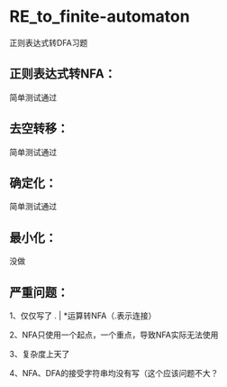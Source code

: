 # RE_to_finite-automaton
 正则表达式转DFA习题



## 正则表达式转NFA：

简单测试通过



## 去空转移：

简单测试通过



## 确定化：

简单测试通过



## 最小化：

没做

## 严重问题：

1、仅仅写了 . | *运算转NFA（.表示连接）

2、NFA只使用一个起点，一个重点，导致NFA实际无法使用

3、复杂度上天了

4、NFA、DFA的接受字符串均没有写（这个应该问题不大？